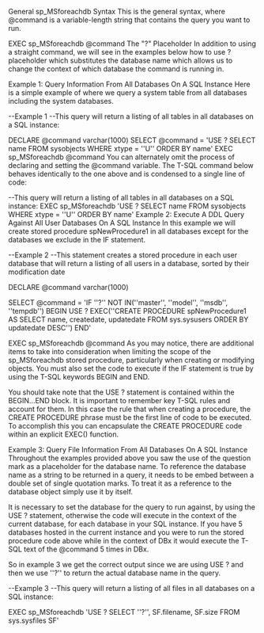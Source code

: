 General sp_MSforeachdb Syntax
This is the general syntax, where @command is a variable-length string that contains the query you want to run.

EXEC sp_MSforeachdb @command
The "?" Placeholder
In addition to using a straight command, we will see in the examples below how to use ? placeholder which substitutes the database name which allows us to change the context of which database the command is running in.

Example 1: Query Information From All Databases On A SQL Instance
Here is a simple example of where we query a system table from all databases including the system databases.

--Example 1
--This query will return a listing of all tables in all databases on a SQL instance: 

DECLARE @command varchar(1000) 
SELECT @command = 'USE ? SELECT name FROM sysobjects WHERE xtype = ''U'' ORDER BY name' 
EXEC sp_MSforeachdb @command 
You can alternately omit the process of declaring and setting the @command variable. The T-SQL command below behaves identically to the one above and is condensed to a single line of code:

--This query will return a listing of all tables in all databases on a SQL instance: 
EXEC sp_MSforeachdb 'USE ? SELECT name FROM sysobjects WHERE xtype = ''U'' ORDER BY name' 
Example 2: Execute A DDL Query Against All User Databases On A SQL Instance
In this example we will create stored procedure spNewProcedure1 in all databases except for the databases we exclude in the IF statement.

--Example 2
--This statement creates a stored procedure in each user database that will return a listing of all users in a database, sorted by their modification date 

DECLARE @command varchar(1000) 

SELECT @command = 'IF ''?'' NOT IN(''master'', ''model'', ''msdb'', ''tempdb'') BEGIN USE ? 
   EXEC(''CREATE PROCEDURE spNewProcedure1 AS SELECT name, createdate, updatedate FROM sys.sysusers ORDER BY updatedate DESC'') END' 

EXEC sp_MSforeachdb @command 
As you may notice, there are additional items to take into consideration when limiting the scope of the sp_MSforeachdb stored procedure, particularly when creating or modifying objects. You must also set the code to execute if the IF statement is true by using the T-SQL keywords BEGIN and END.

You should take note that the USE ? statement is contained within the BEGIN...END block. It is important to remember key T-SQL rules and account for them. In this case the rule that when creating a procedure, the CREATE PROCEDURE phrase must be the first line of code to be executed. To accomplish this you can encapsulate the CREATE PROCEDURE code within an explicit EXEC() function.

Example 3: Query File Information From All Databases On A SQL Instance
Throughout the examples provided above you saw the use of the question mark as a placeholder for the database name. To reference the database name as a string to be returned in a query, it needs to be embed between a double set of single quotation marks. To treat it as a reference to the database object simply use it by itself.

It is necessary to set the database for the query to run against, by using the USE ? statement, otherwise the code will execute in the context of the current database, for each database in your SQL instance. If you have 5 databases hosted in the current instance and you were to run the stored procedure code above while in the context of DBx it would execute the T-SQL text of the @command 5 times in DBx.

So in example 3 we get the correct output since we are using USE ? and then we use ''?'' to return the actual database name in the query.

--Example 3
--This query will return a listing of all files in all databases on a SQL instance:

EXEC sp_MSforeachdb 'USE ? SELECT ''?'', SF.filename, SF.size FROM sys.sysfiles SF'
